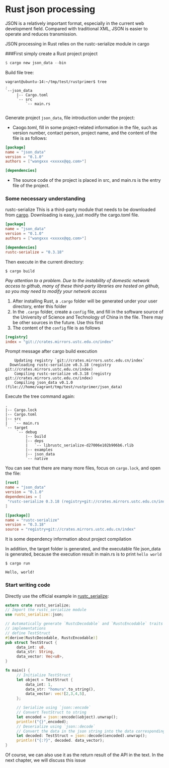# Rust json processing

JSON is a relatively important format, especially in the current web development field. Compared with traditional XML, JSON is easier to operate and reduces transmission.

JSON processing in Rust relies on the rustc-serialize module in cargo

###First simply create a Rust project project

```rust
$ cargo new json_data --bin
```

Build file tree:

```shell
vagrant@ubuntu-14:~/tmp/test/rustprimer$ tree
.
`--json_data
     |-- Cargo.toml
     `-- src
         `-- main.rs


```

Generate project `json_data`, file introduction under the project:

- Caogo.toml, fill in some project-related information in the file, such as version number, contact person, project name, and the content of the file is as follows:

```toml
[package]
name = "json_data"
version = "0.1.0"
authors = ["wangxxx <xxxxx@qq.com>"]

[dependencies]

```

- The source code of the project is placed in src, and main.rs is the entry file of the project.

### Some necessary understanding

rustc-serialize This is a third-party module that needs to be downloaded from [cargo](https://crates.io/crates/rustc-serialize).
Downloading is easy, just modify the cargo.toml file.

```toml
[package]
name = "json_data"
version = "0.1.0"
authors = ["wangxxx <xxxxx@qq.com>"]

[dependencies]
rustc-serialize = "0.3.18"

```

Then execute in the current directory:

```
$ cargo build
```

*Pay attention to a problem. Due to the instability of domestic network access to github, many of these third-party libraries are hosted on github, so you may need to modify your
network access*

1. After installing Rust, a `.cargo` folder will be generated under your user directory, enter this folder
2. In the `.cargo` folder, create a `config` file, and fill in the software source of the University of Science and Technology of China in the file. There may be other sources in the future. Use this first
3. The content of the `config` file is as follows

```toml
[registry]
index = "git://crates.mirrors.ustc.edu.cn/index"

```

Prompt message after cargo build execution

```
    Updating registry `git://crates.mirrors.ustc.edu.cn/index`
  Downloading rustc-serialize v0.3.18 (registry git://crates.mirrors.ustc.edu.cn/index)
    Compiling rustc-serialize v0.3.18 (registry git://crates.mirrors.ustc.edu.cn/index)
    Compiling json_data v0.1.0 (file:///home/vagrant/tmp/test/rustprimer/json_data)
```

Execute the tree command again:

```
.
|-- Cargo.lock
|-- Cargo.toml
|-- src
|   `-- main.rs
`-- target
     `-- debug
         |-- build
         |-- deps
         |   `-- librustc_serialize-d27006e102b906b6.rlib
         |-- examples
         |-- json_data
         `-- native

```

You can see that there are many more files, focus on `cargo.lock`, and open the file:

```toml
[root]
name = "json_data"
version = "0.1.0"
dependencies = [
 "rustc-serialize 0.3.18 (registry+git://crates.mirrors.ustc.edu.cn/index)",
]

[[package]]
name = "rustc-serialize"
version = "0.3.18"
source = "registry+git://crates.mirrors.ustc.edu.cn/index"

```

It is some dependency information about project compilation

In addition, the target folder is generated, and the executable file json_data is generated, because the execution result in main.rs is to print `hello world`

```
$ cargo run

Hello, world!
```

### Start writing code
Directly use the official example in [rustc_serialize](https://doc.rust-lang.org/rustc-serialize/rustc_serialize/json/index.html#using-autoserialization):

```rust
extern crate rustc_serialize;
// Import the rustc_serialize module
use rustc_serialize::json;

// Automatically generate `RustcDecodable` and `RustcEncodable` traits
// implementations
// define TestStruct
#[derive(RustcDecodable, RustcEncodable)]
pub struct TestStruct {
     data_int: u8,
     data_str: String,
     data_vector: Vec<u8>,
}

fn main() {
     // Initialize TestStruct
     let object = TestStruct {
         data_int: 1,
         data_str: "homura".to_string(),
         data_vector: vec![2,3,4,5],
     };

     // Serialize using `json::encode`
     // Convert TestStruct to string
     let encoded = json::encode(&object).unwrap();
     println!("{}",encoded);
     // Deserialize using `json::decode`
     // Convert the data in the json string into the data corresponding to TestStruct, which is equivalent to initialization
     let decoded: TestStruct = json::decode(&encoded).unwrap();
     println!("{:?}", decoded. data_vector);
}

```

Of course, we can also use it as the return result of the API in the text. In the next chapter, we will discuss this issue
